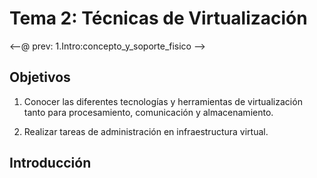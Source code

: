 Tema 2: Técnicas de Virtualización
==

<--@
prev: 1.Intro:concepto_y_soporte_fisico
-->
<div class="objetivos" markdown="1">

<h2>Objetivos</h2>


1.  Conocer las diferentes tecnologías y herramientas de
virtualización tanto para procesamiento, comunicación y
almacenamiento. 

2. Realizar tareas de administración en infraestructura virtual.

</div>


Introducción
------------------


